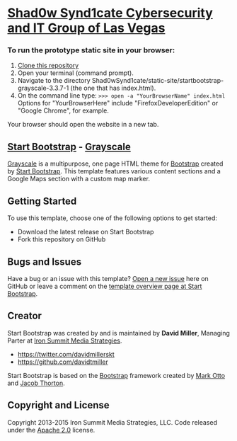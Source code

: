 # [Shad0w Synd1cate Cybersecurity and IT Group of Las Vegas](https://www.meetup.com/Cyber-Security-and-IT-Computer-Group-of-Las-Vegas/events/246569084/)
### To run the prototype static site in your browser:  
1. [Clone this repository](https://help.github.com/articles/cloning-a-repository/)
2. Open your terminal (command prompt).
3. Navigate to the directory Shad0wSynd1cate/static-site/startbootstrap-grayscale-3.3.7-1 (the one that has index.html).
4. On the command line type:
`>>> open -a "YourBrowserName" index.html`  
Options for "YourBrowserHere" include "FirefoxDeveloperEdition" or
"Google Chrome", for example.  

Your browser should open the website in a new tab.

## [Start Bootstrap](http://startbootstrap.com/) - [Grayscale](http://startbootstrap.com/template-overviews/grayscale/)

[Grayscale](http://startbootstrap.com/template-overviews/grayscale/) is a multipurpose, one page HTML theme for [Bootstrap](http://getbootstrap.com/) created by [Start Bootstrap](http://startbootstrap.com/). This template features various content sections and a Google Maps section with a custom map marker.

## Getting Started

To use this template, choose one of the following options to get started:
* Download the latest release on Start Bootstrap
* Fork this repository on GitHub

## Bugs and Issues

Have a bug or an issue with this template? [Open a new issue](https://github.com/IronSummitMedia/startbootstrap-grayscale/issues) here on GitHub or leave a comment on the [template overview page at Start Bootstrap](http://startbootstrap.com/template-overviews/grayscale/).

## Creator

Start Bootstrap was created by and is maintained by **David Miller**, Managing Parter at [Iron Summit Media Strategies](http://www.ironsummitmedia.com/).

* https://twitter.com/davidmillerskt
* https://github.com/davidtmiller

Start Bootstrap is based on the [Bootstrap](http://getbootstrap.com/) framework created by [Mark Otto](https://twitter.com/mdo) and [Jacob Thorton](https://twitter.com/fat).

## Copyright and License

Copyright 2013-2015 Iron Summit Media Strategies, LLC. Code released under the [Apache 2.0](https://github.com/IronSummitMedia/startbootstrap-grayscale/blob/gh-pages/LICENSE) license.
